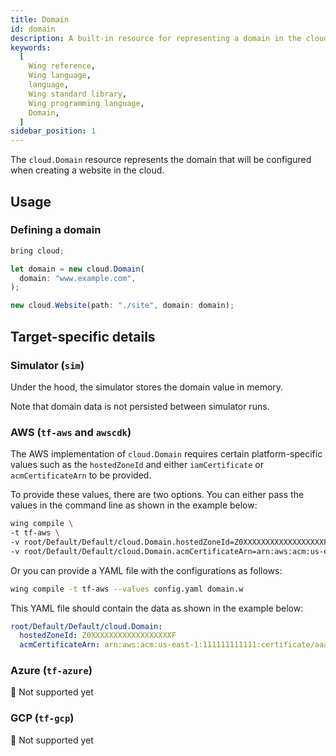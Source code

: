 ```yaml
---
title: Domain
id: domain
description: A built-in resource for representing a domain in the cloud.
keywords:
  [
    Wing reference,
    Wing language,
    language,
    Wing standard library,
    Wing programming language,
    Domain,
  ]
sidebar_position: 1
---
```


The `cloud.Domain` resource represents the domain that will be configured when creating a website in the cloud.

## Usage

### Defining a domain

```js
bring cloud;

let domain = new cloud.Domain(
  domain: "www.example.com",
);

new cloud.Website(path: "./site", domain: domain);
```

## Target-specific details

### Simulator (`sim`)

Under the hood, the simulator stores the domain value in memory.

Note that domain data is not persisted between simulator runs.

### AWS (`tf-aws` and `awscdk`)

The AWS implementation of `cloud.Domain` requires certain platform-specific values such as the `hostedZoneId` and either `iamCertificate` or `acmCertificateArn` to be provided.

To provide these values, there are two options. You can either pass the values in the command line as shown in the example below:

```bash
wing compile \
-t tf-aws \
-v root/Default/Default/cloud.Domain.hostedZoneId=Z0XXXXXXXXXXXXXXXXXXF \
-v root/Default/Default/cloud.Domain.acmCertificateArn=arn:aws:acm:us-east-1:111111111111:certificate/aaaaaaaa-bbbb-cccc-dddd-eeeeeeeeeeee  domain.w
```

Or you can provide a YAML file with the configurations as follows:

```bash
wing compile -t tf-aws --values config.yaml domain.w
```

This YAML file should contain the data as shown in the example below:

```yaml
root/Default/Default/cloud.Domain:
  hostedZoneId: Z0XXXXXXXXXXXXXXXXXXF
  acmCertificateArn: arn:aws:acm:us-east-1:111111111111:certificate/aaaaaaaa-bbbb-cccc-dddd-eeeeeeeeeeee
```

### Azure (`tf-azure`)

🚧 Not supported yet

### GCP (`tf-gcp`)

🚧 Not supported yet